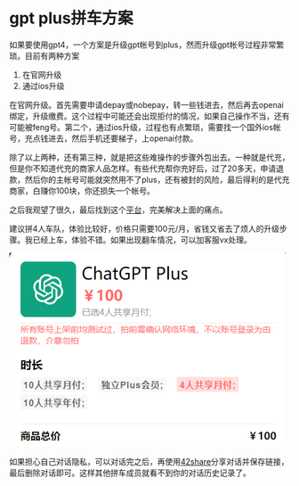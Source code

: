 # gpt plus拼车方案

如果要使用gpt4，一个方案是升级gpt帐号到plus，然而升级gpt帐号过程非常繁琐。目前有两种方案

1. 在官网升级
2. 通过ios升级

在官网升级。首先需要申请depay或nobepay，转一些钱进去，然后再去openai绑定，升级缴费。这个过程中可能还会出现拒付的情况，如果自己操作不当，还有可能被feng号。第二个，通过ios升级，过程也有点繁琐，需要找一个国外ios帐号，充点钱进去，然后手机还要梯子，上openai付款。

除了以上两种，还有第三种，就是把这些难操作的步骤外包出去。一种就是代充，但是你不知道代充的商家人品怎样。有些代充帮你充好后，过了20多天，申请退款，然后你的主帐号可能就突然用不了plus，还有被封的风险，最后得利的是代充商家，白赚你100块，你还损失一个帐号。

之后我观望了很久，最后找到这个[平台](https://nf.video/yinhe/web?sharedId=147759)，完美解决上面的痛点。

建议拼4人车队，体验比较好，价格只需要100元/月，省钱又省去了烦人的升级步骤。我已经上车，体验不错。如果出现翻车情况，可以加客服vx处理。

![gpt-plus](img/gpt-plus.png)

如果担心自己对话隐私，可以对话完之后，再使用[42share](https://42share.io/)分享对话并保存链接，最后删除对话即可。这样其他拼车成员就看不到你的对话历史记录了。

